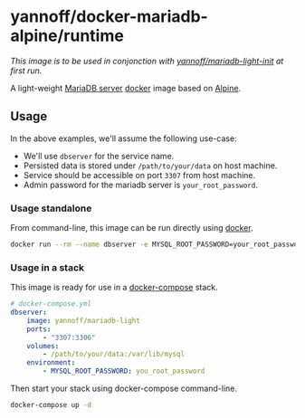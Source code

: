 # yannoff/docker-mariadb-alpine/runtime

*This image is to be used in conjonction with [yannoff/mariadb-light-init](../init/README.md) at first run.*

A light-weight [MariaDB server](https://mariadb.org/ "MariaDB Project") [docker](https://www.docker.com/ "docker") image based on [Alpine](https://alpinelinux.org/ "Alpine Linux").

## Usage

In the above examples, we'll assume the following use-case:

- We'll use `dbserver` for the service name.
- Persisted data is stored under `/path/to/your/data` on host machine.
- Service should be accessible on port `3307` from host machine.
- Admin password for the mariadb server is `your_root_password`.

### Usage standalone

From command-line, this image can be run directly using [docker](https://www.docker.com/ "docker").

```bash
docker run --rm --name dbserver -e MYSQL_ROOT_PASSWORD=your_root_password -v /path/to/your/data:/var/lib/mysql -p 3307:3306 yannoff/mariadb-light
```

### Usage in a stack

This image is ready for use in a [docker-compose](https://github.com/docker/compose "Docker Compose Project") stack.


```yaml
# docker-compose.yml
dbserver:
    image: yannoff/mariadb-light
    ports:
        - "3307:3306"
    volumes:
        - /path/to/your/data:/var/lib/mysql
    environment:
        - MYSQL_ROOT_PASSWORD: you_root_password
```

Then start your stack using docker-compose command-line.


```bash
docker-compose up -d
```

